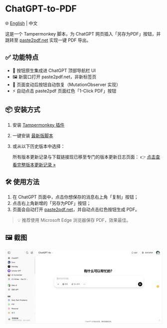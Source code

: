 # ChatGPT-to-PDF

🌐 [English](./README.md) | 中文

这是一个 Tampermonkey 脚本，为 ChatGPT 网页插入「另存为PDF」按钮，并跳转至 [paste2pdf.net](https://paste2pdf.net) 实现一键 PDF 导出。

## ✅ 功能特点

- 🧠 按钮原生集成进 ChatGPT 顶部导航栏 UI
- 🖼 新窗口打开 paste2pdf.net，非新标签页
- 🔁 页面变动后按钮自动恢复（MutationObserver 实现）
- ⚡ 自动点击 paste2pdf 页面红色「1-Click PDF」按钮

## 📦 安装方式

1. 安装 [Tampermonkey 插件](https://www.tampermonkey.net/)
2. 一键安装 [最新版脚本](https://raw.githubusercontent.com/SeanX16/ChatGPT-to-PDF/main/ChatGPT-to-PDF-button-latest.user.js)
3. 或从以下历史版本中选择：

   所有版本更新记录与下载链接现已移至专门的版本更新日志页面：
   👉 [点击查看完整版本更新记录 »](https://github.com/SeanX16/ChatGPT-to-PDF/blob/main/versions/README.md)

## 🛠 使用方法

1. 在 ChatGPT 页面中，点击你想保存的消息右上角「复制」按钮；
2. 点击右上角新增的「另存为PDF」按钮；
3. 页面会自动打开 [paste2pdf.net](https://paste2pdf.net)，并自动点击红色按钮生成 PDF。

> 💡 推荐使用 Microsoft Edge 浏览器保存 PDF，效果最佳。

## 🖼 截图

![screenshot](./screenshot-v2.png)
